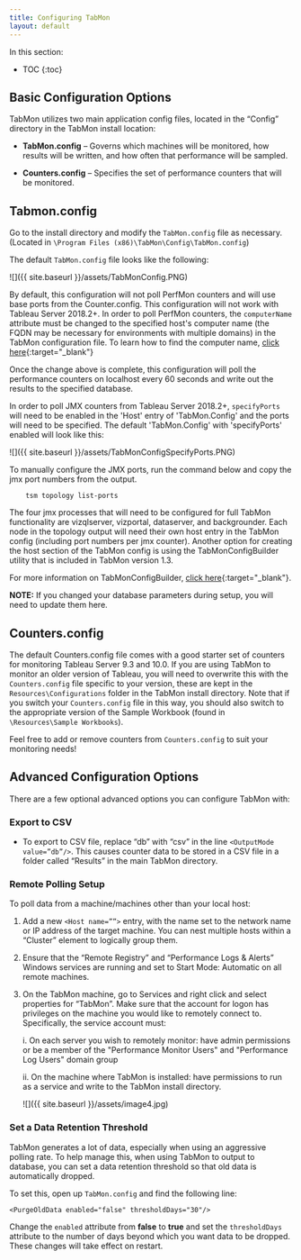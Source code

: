 ```yaml
---
title: Configuring TabMon
layout: default
---
```


In this section:

* TOC
{:toc}




## Basic Configuration Options

TabMon utilizes two main application config files, located in the “Config” directory in the TabMon install location:

-   **TabMon.config** – Governs which machines will be monitored, how results will be written, and how often that performance will be sampled.

-   **Counters.config** – Specifies the set of performance counters that will be monitored.

## Tabmon.config 

Go to the install directory and modify the `TabMon.config` file as necessary. (Located in `\Program Files (x86)\TabMon\Config\TabMon.config`)

The default `TabMon.config` file looks like the following:

![]({{ site.baseurl }}/assets/TabMonConfig.PNG)


By default, this configuration will not poll PerfMon counters and will use base ports from the Counter.config. This configuration will not work with Tableau Server 2018.2+. In order to poll PerfMon counters, the `computerName` attribute must be changed to the specified host's computer name (the FQDN may be necessary for environments with multiple domains) in the TabMon configuration file. To learn how to find the computer name, [click here](https://tableau.github.io/TabMon/docs/tabmon_faq#2--how-do-i-find-the-computer-name-of-a-host){:target="_blank"}

Once the change above is complete, this configuration will poll the performance counters on localhost every 60 seconds and write out the results to the specified database.

In order to poll JMX counters from Tableau Server 2018.2+, `specifyPorts` will need to be enabled in the 'Host' entry of 'TabMon.Config' and the ports will need to be specified. The default 'TabMon.Config' with 'specifyPorts' enabled will look like this:

![]({{ site.baseurl }}/assets/TabMonConfigSpecifyPorts.PNG)


To manually configure the JMX ports, run the command below and copy the jmx port numbers from the output.

```
    tsm topology list-ports
```

The four jmx processes that will need to be configured for full TabMon functionality are vizqlserver, vizportal, dataserver, and backgrounder. Each node in the topology output will need their own host entry in the TabMon config (including port numbers per jmx counter). Another option for creating the host section of the TabMon config is using the TabMonConfigBuilder utility that is included in TabMon version 1.3.

For more information on TabMonConfigBuilder, [click here](https://tableau.github.io/TabMon/docs/tabmon_appendix_a#using-tabmonconfigbuilderexe-to-help-build-tabmonconfig){:target="_blank"}.

**NOTE:** If you changed your database parameters during setup, you will need to update them here.


## Counters.config 

The default Counters.config file comes with a good starter set of counters for monitoring Tableau Server 9.3 and 10.0. If you are using TabMon to monitor an older version of Tableau, you will need to overwrite this with the `Counters.config` file specific to your version, these are kept in the `Resources\Configurations` folder in the TabMon install directory. Note that if you switch your `Counters.config` file in this way, you should also switch to the appropriate version of the Sample Workbook (found in `\Resources\Sample Workbooks`).

Feel free to add or remove counters from `Counters.config` to suit your monitoring needs!


## Advanced Configuration Options

There are a few optional advanced options you can configure TabMon with:

### Export to CSV

- To export to CSV file, replace “db” with “csv” in the line `<OutputMode value=”db”/>`. This causes counter data to be stored in a CSV file in a folder called “Results” in the main TabMon directory.

### Remote Polling Setup

To poll data from a machine/machines other than your local host:

1. Add a new `<Host name=””>` entry, with the name set to the network name or IP address of the target machine. You can nest multiple hosts within a “Cluster” element to logically group them.

2.  Ensure that the “Remote Registry” and “Performance Logs & Alerts” Windows services are running and set to Start Mode: Automatic on all remote machines.

3.  On the TabMon machine, go to Services and right click and select properties for “TabMon”. Make sure that the account for logon has privileges on the machine you would like to remotely connect to. Specifically, the service account must:

    i.  On each server you wish to remotely monitor: have admin permissions or be a member of the "Performance Monitor Users" and "Performance Log Users" domain group

    ii.  On the machine where TabMon is installed: have permissions to run as a service and write to the TabMon install directory.


	![]({{ site.baseurl }}/assets/image4.jpg)


### Set a Data Retention Threshold

TabMon generates a lot of data, especially when using an aggressive polling rate. To help manage this, when using TabMon to output to database, you can set a data retention threshold so that old data is automatically dropped.

To set this, open up `TabMon.config` and find the following line:

`<PurgeOldData enabled="false" thresholdDays="30"/>`

Change the `enabled` attribute from **false** to **true** and set the `thresholdDays` attribute to the number of days beyond which you want data to be dropped. These changes will take effect on restart.
